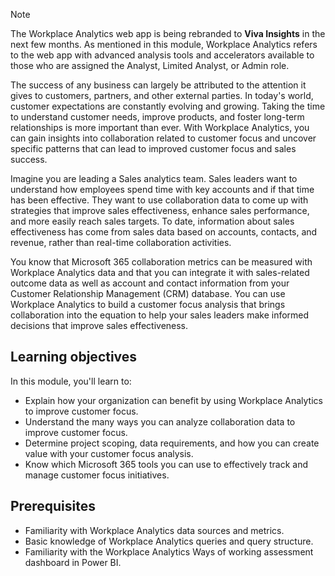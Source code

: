 >[!Note]
>The Workplace Analytics web app is being rebranded to **Viva Insights** in the next few months. As mentioned in this module, Workplace Analytics refers to the web app with advanced analysis tools and accelerators available to those who are assigned the Analyst, Limited Analyst, or Admin role.

The success of any business can largely be attributed to the attention it gives to customers, partners, and other external parties. In today's world, customer expectations are constantly evolving and growing. Taking the time to understand customer needs, improve products, and foster long-term relationships is more important than ever. With Workplace Analytics, you can gain insights into collaboration related to customer focus and uncover specific patterns that can lead to improved customer focus and sales success.

Imagine you are leading a Sales analytics team. Sales leaders want to understand how employees spend time with key accounts and if that time has been effective. They want to use collaboration data to come up with strategies that improve sales effectiveness, enhance sales performance, and more easily reach sales targets. To date, information about sales effectiveness has come from sales data based on accounts, contacts, and revenue, rather than real-time collaboration activities.

You know that Microsoft 365 collaboration metrics can be measured with Workplace Analytics data and that you can integrate it with sales-related outcome data as well as account and contact information from your Customer Relationship Management (CRM) database. You can use Workplace Analytics to build a customer focus analysis that brings collaboration into the equation to help your sales leaders make informed decisions that improve sales effectiveness.

## Learning objectives

In this module, you'll learn to:

- Explain how your organization can benefit by using Workplace Analytics to improve customer focus.
- Understand the many ways you can analyze collaboration data to improve customer focus.
- Determine project scoping, data requirements, and how you can create value with your customer focus analysis.
- Know which Microsoft 365 tools you can use to effectively track and manage customer focus initiatives.

## Prerequisites

- Familiarity with Workplace Analytics data sources and metrics.
- Basic knowledge of Workplace Analytics queries and query structure.
- Familiarity with the Workplace Analytics Ways of working assessment dashboard in Power BI.
